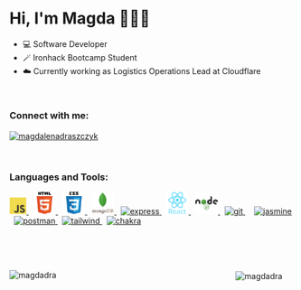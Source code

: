 # Hi, I'm Magda 👩🏻‍💻
- 💻 Software Developer
- 🪄 Ironhack Bootcamp Student
- ☁️ Currently working as Logistics Operations Lead at Cloudflare

</br>

<h3 align="left">Connect with me:</h3>
<p align="left">
<a href="https://linkedin.com/in/magdalenadraszczyk" target="blank"><img align="center" src="https://raw.githubusercontent.com/rahuldkjain/github-profile-readme-generator/master/src/images/icons/Social/linked-in-alt.svg" alt="magdalenadraszczyk" height="30" width="40" /></a>
</p>
</br>
<h3 align="left">Languages and Tools:</h3>
<p align="left"> 
  <a href="https://developer.mozilla.org/en-US/docs/Web/JavaScript" target="blank" rel="noreferrer"> 
    <img src="https://raw.githubusercontent.com/devicons/devicon/master/icons/javascript/javascript-original.svg" alt="javascript" width="30" height="30" /> 
  </a>
  &nbsp
  <a href="https://www.w3.org/html/" target="_blank" rel="noreferrer"> 
    <img src="https://raw.githubusercontent.com/devicons/devicon/master/icons/html5/html5-original-wordmark.svg" alt="html5" width="40" height="40" /> 
  </a> 
  &nbsp
  <a href="https://www.w3schools.com/css/" target="_blank" rel="noreferrer"> 
    <img src="https://raw.githubusercontent.com/devicons/devicon/master/icons/css3/css3-original-wordmark.svg" alt="css3" width="40" height="40"/> 
  </a> 
  &nbsp
  <a href="https://www.mongodb.com/" target="_blank" rel="noreferrer"> <img src="https://raw.githubusercontent.com/devicons/devicon/master/icons/mongodb/mongodb-original-wordmark.svg" alt="mongodb" width="40" height="40"/> 
  </a> 
  &nbsp
  <a href="https://expressjs.com" target="_blank" rel="noreferrer"> 
    <img src="https://adware-technologies.s3.amazonaws.com/uploads/technology/thumbnail/20/express-js.png" alt="express" width="40" height="40"/> 
  </a> 
  &nbsp
  <a href="https://reactjs.org/" target="_blank" rel="noreferrer"> 
    <img src="https://raw.githubusercontent.com/devicons/devicon/master/icons/react/react-original-wordmark.svg" alt="react" width="40" height="40"/> 
  </a> 
  &nbsp
  <a href="https://nodejs.org" target="_blank" rel="noreferrer"> 
    <img src="https://raw.githubusercontent.com/devicons/devicon/master/icons/nodejs/nodejs-original-wordmark.svg" alt="nodejs" width="40" height="40"/> 
  </a> 
  &nbsp
  <a href="https://git-scm.com/" target="_blank" rel="noreferrer"> 
    <img src="https://www.vectorlogo.zone/logos/git-scm/git-scm-icon.svg" alt="git" width="40" height="40"/> 
  </a> 
  &nbsp
  &nbsp
  <a href="https://jasmine.github.io/" target="_blank" rel="noreferrer"> 
    <img src="https://www.vectorlogo.zone/logos/jasmine/jasmine-icon.svg" alt="jasmine" width="40" height="40"/> 
  </a> 
  &nbsp
  <a href="https://postman.com" target="_blank" rel="noreferrer"> 
    <img src="https://www.vectorlogo.zone/logos/getpostman/getpostman-icon.svg" alt="postman" width="40" height="40"/> 
  </a> 
  &nbsp
  <a href="https://tailwindcss.com/" target="_blank" rel="noreferrer"> 
    <img src="https://encrypted-tbn0.gstatic.com/images?q=tbn:ANd9GcTSDKn3vA2YUbXzN0ZC3gALWJ08gJN-Drl15w&s" alt="tailwind" width="40" height="40"/> 
  </a> 
  &nbsp
  <a href="https://v2.chakra-ui.com/" target="_blank" rel="noreferrer"> 
    <img src="https://avatars.githubusercontent.com/u/54212428?s=280&v=4" alt="chakra" width="40" height="40"/> 
  </a> 
</p>
</br>
</br>
</br>
<p>
  <img align="left" src="https://github-readme-stats.vercel.app/api?username=magdadra&show_icons=true&locale=en" alt="magdadra" width="400" height="150" /> 
  <img align="center" src="https://github-readme-streak-stats.herokuapp.com/?user=magdadra&" alt="magdadra" width="400" height="150" />
</p>
</br>




